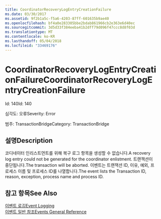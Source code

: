 ```yaml
---
title: CoordinatorRecoveryLogEntryCreationFailure
ms.date: 03/30/2017
ms.assetid: 9f2b1a5c-f5a6-4203-87ff-601635b9ae40
ms.openlocfilehash: bf4a0e283305bbe2bdab861966cb2e363e6d40ec
ms.sourcegitcommit: 3d5d33f384eeba41b2dff79d096f47ccc8d8f03d
ms.translationtype: MT
ms.contentlocale: ko-KR
ms.lasthandoff: 05/04/2018
ms.locfileid: "33469176"
---
```

# <a name="coordinatorrecoverylogentrycreationfailure"></a><span data-ttu-id="0d14c-102">CoordinatorRecoveryLogEntryCreationFailure</span><span class="sxs-lookup"><span data-stu-id="0d14c-102">CoordinatorRecoveryLogEntryCreationFailure</span></span>
<span data-ttu-id="0d14c-103">Id: 140</span><span class="sxs-lookup"><span data-stu-id="0d14c-103">Id: 140</span></span>  
  
 <span data-ttu-id="0d14c-104">심각도: 오류</span><span class="sxs-lookup"><span data-stu-id="0d14c-104">Severity: Error</span></span>  
  
 <span data-ttu-id="0d14c-105">범주: TransactionBridge</span><span class="sxs-lookup"><span data-stu-id="0d14c-105">Category: TransactionBridge</span></span>  
  
## <a name="description"></a><span data-ttu-id="0d14c-106">설명</span><span class="sxs-lookup"><span data-stu-id="0d14c-106">Description</span></span>  
 <span data-ttu-id="0d14c-107">코디네이터 인리스트먼트를 위해 복구 로그 항목을 생성할 수 없습니다.</span><span class="sxs-lookup"><span data-stu-id="0d14c-107">A recovery log entry could not be generated for the coordinator enlistment.</span></span> <span data-ttu-id="0d14c-108">트랜잭션이 중단됩니다.</span><span class="sxs-lookup"><span data-stu-id="0d14c-108">The transaction will be aborted.</span></span> <span data-ttu-id="0d14c-109">이벤트는 트랜잭션 ID, 이유, 예외, 프로세스 이름 및 프로세스 ID를 나열합니다.</span><span class="sxs-lookup"><span data-stu-id="0d14c-109">The event lists the Transaction ID, reason, exception, process name and process ID.</span></span>  
  
## <a name="see-also"></a><span data-ttu-id="0d14c-110">참고 항목</span><span class="sxs-lookup"><span data-stu-id="0d14c-110">See Also</span></span>  
 [<span data-ttu-id="0d14c-111">이벤트 로깅</span><span class="sxs-lookup"><span data-stu-id="0d14c-111">Event Logging</span></span>](../../../../../docs/framework/wcf/diagnostics/event-logging/index.md)  
 [<span data-ttu-id="0d14c-112">이벤트 일반 참조</span><span class="sxs-lookup"><span data-stu-id="0d14c-112">Events General Reference</span></span>](../../../../../docs/framework/wcf/diagnostics/event-logging/events-general-reference.md)
